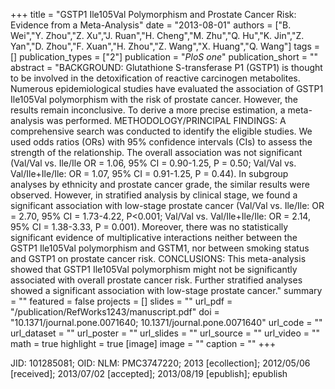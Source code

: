 +++
title = "GSTP1 Ile105Val Polymorphism and Prostate Cancer Risk: Evidence from a Meta-Analysis"
date = "2013-08-01"
authors = ["B. Wei","Y. Zhou","Z. Xu","J. Ruan","H. Cheng","M. Zhu","Q. Hu","K. Jin","Z. Yan","D. Zhou","F. Xuan","H. Zhou","Z. Wang","X. Huang","Q. Wang"]
tags = []
publication_types = ["2"]
publication = "_PloS one_"
publication_short = ""
abstract = "BACKGROUND: Glutathione S-transferase P1 (GSTP1) is thought to be involved in the detoxification of reactive carcinogen metabolites. Numerous epidemiological studies have evaluated the association of GSTP1 Ile105Val polymorphism with the risk of prostate cancer. However, the results remain inconclusive. To derive a more precise estimation, a meta-analysis was performed. METHODOLOGY/PRINCIPAL FINDINGS: A comprehensive search was conducted to identify the eligible studies. We used odds ratios (ORs) with 95% confidence intervals (CIs) to assess the strength of the relationship. The overall association was not significant (Val/Val vs. Ile/Ile OR = 1.06, 95% CI = 0.90-1.25, P = 0.50; Val/Val vs. Val/Ile+Ile/Ile: OR = 1.07, 95% CI = 0.91-1.25, P = 0.44). In subgroup analyses by ethnicity and prostate cancer grade, the similar results were observed. However, in stratified analysis by clinical stage, we found a significant association with low-stage prostate cancer (Val/Val vs. Ile/Ile: OR = 2.70, 95% CI = 1.73-4.22, P<0.001; Val/Val vs. Val/Ile+Ile/Ile: OR = 2.14, 95% CI = 1.38-3.33, P = 0.001). Moreover, there was no statistically significant evidence of multiplicative interactions neither between the GSTP1 Ile105Val polymorphism and GSTM1, nor between smoking status and GSTP1 on prostate cancer risk. CONCLUSIONS: This meta-analysis showed that GSTP1 Ile105Val polymorphism might not be significantly associated with overall prostate cancer risk. Further stratified analyses showed a significant association with low-stage prostate cancer."
summary = ""
featured = false
projects = []
slides = ""
url_pdf = "/publication/RefWorks1243/manuscript.pdf"
doi = "10.1371/journal.pone.0071640; 10.1371/journal.pone.0071640"
url_code = ""
url_dataset = ""
url_poster = ""
url_slides = ""
url_source = ""
url_video = ""
math = true
highlight = true
[image]
image = ""
caption = ""
+++

JID: 101285081; OID: NLM: PMC3747220; 2013 [ecollection]; 2012/05/06 [received]; 2013/07/02 [accepted]; 2013/08/19 [epublish]; epublish
